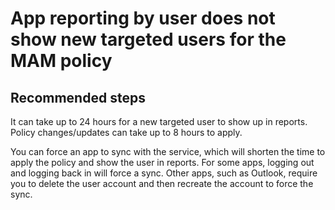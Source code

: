 <properties 
    pageTitle="App reporting by user does not show new targeted users for the MAM policy"
    description="App reporting by user does not show new targeted users for the MAM policy"
    service="microsoft.intune"
    resource="intune"
    authors="JordanWallach"
    displayOrder="4"
    selfHelpType="resource"
    supportTopicIds=""
    resourceTags="mam"
    productPesIds=""
    cloudEnvironments="public"
 />

# App reporting by user does not show new targeted users for the MAM policy

## **Recommended steps**
It can take up to 24 hours for a new targeted user to show up in reports. Policy changes/updates can take up to 8 hours to apply.<br>

You can force an app to sync with the service, which will shorten the time to apply the policy and show the user in reports. For some apps, logging out and logging back in will force a sync. Other apps, such as Outlook, require you to delete the user account and then recreate the account to force the sync.